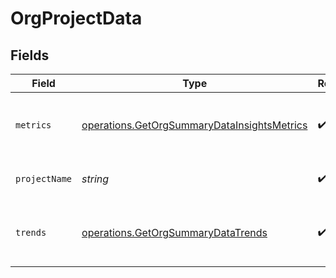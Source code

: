 # OrgProjectData


## Fields

| Field                                                                                                             | Type                                                                                                              | Required                                                                                                          | Description                                                                                                       | Example                                                                                                           |
| ----------------------------------------------------------------------------------------------------------------- | ----------------------------------------------------------------------------------------------------------------- | ----------------------------------------------------------------------------------------------------------------- | ----------------------------------------------------------------------------------------------------------------- | ----------------------------------------------------------------------------------------------------------------- |
| `metrics`                                                                                                         | [operations.GetOrgSummaryDataInsightsMetrics](../../../sdk/models/operations/getorgsummarydatainsightsmetrics.md) | :heavy_check_mark:                                                                                                | Metrics for a single project, across all branches.                                                                |                                                                                                                   |
| `projectName`                                                                                                     | *string*                                                                                                          | :heavy_check_mark:                                                                                                | The name of the project.                                                                                          | api-preview-docs                                                                                                  |
| `trends`                                                                                                          | [operations.GetOrgSummaryDataTrends](../../../sdk/models/operations/getorgsummarydatatrends.md)                   | :heavy_check_mark:                                                                                                | Trends for a single project, across all branches.                                                                 |                                                                                                                   |